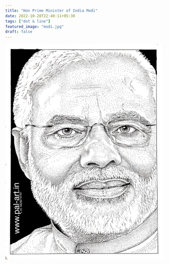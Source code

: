 ```yaml
---
title: "Hon Prime Minister of India Modi"
date: 2022-10-28T22:40:11+05:30
tags: ["dot & line"]
featured_image: "modi.jpg"
draft: false
---
```

![Modi](modi.jpg)

